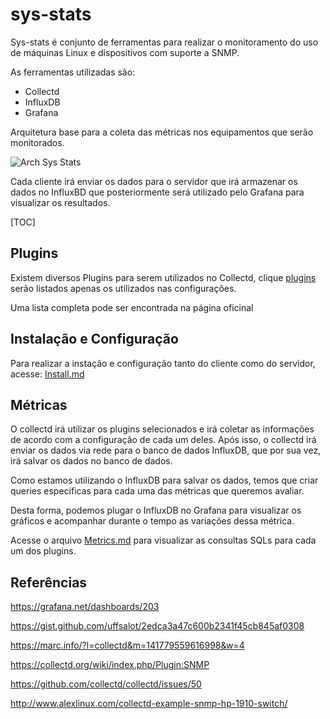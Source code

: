 # sys-stats

Sys-stats é conjunto de ferramentas para realizar o monitoramento do uso de máquinas Linux e dispositivos com suporte a SNMP.

As ferramentas utilizadas são:

* Collectd
* InfluxDB
* Grafana

Arquitetura base para a coleta das métricas nos equipamentos que serão monitorados.

![Arch Sys Stats](sys-stats.png)



Cada cliente irá enviar os dados para o servidor que irá armazenar os dados no InfluxBD que posteriormente será utilizado pelo Grafana para visualizar os resultados.

[TOC]

## Plugins

Existem diversos Plugins para serem utilizados no Collectd, clique [plugins](plugins.md) serão listados apenas os utilizados nas configurações.

Uma lista completa pode ser encontrada na página oficinal [](https://collectd.org/wiki/index.php/Table_of_Plugins)



## Instalação e Configuração

Para realizar a instação e configuração tanto do cliente como do servidor, acesse: [Install.md](Install.md)

## Métricas

O collectd irá utilizar os plugins selecionados e irá coletar as informações de acordo com a configuração de cada um deles. Após isso, o collectd irá enviar os dados via rede para o banco de dados InfluxDB, que por sua vez, irá salvar os dados no banco de dados.

Como estamos utilizando o InfluxDB para salvar os dados, temos que criar queries especificas para cada uma das métricas que queremos avaliar.

Desta forma, podemos plugar o InfluxDB no Grafana para visualizar os gráficos e acompanhar durante o tempo as variações dessa métrica.

Acesse o arquivo [Metrics.md](Metrics.md) para visualizar as consultas SQLs para cada um dos plugins.



## Referências

https://grafana.net/dashboards/203

https://gist.github.com/uffsalot/2edca3a47c600b2341f45cb845af0308

https://marc.info/?l=collectd&m=141779559616998&w=4

https://collectd.org/wiki/index.php/Plugin:SNMP

https://github.com/collectd/collectd/issues/50

http://www.alexlinux.com/collectd-example-snmp-hp-1910-switch/